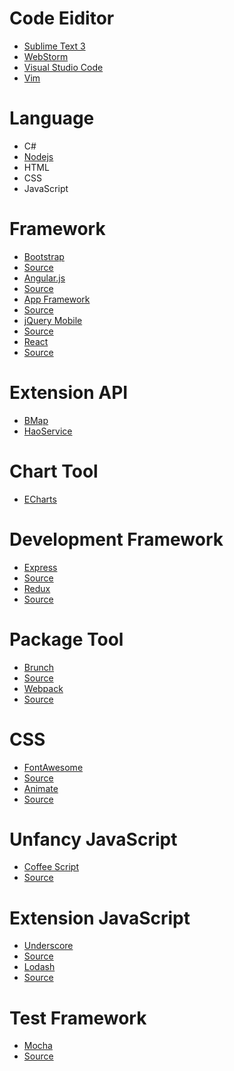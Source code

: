 # Code Eiditor
* [Sublime Text 3](http://www.sublimetext.com/3)  
* [WebStorm](http://www.jetbrains.com/webstorm/)  
* [Visual Studio Code](https://www.visualstudio.com/)  
* [Vim](http://www.vim.org/)  

# Language
* C#
* [Nodejs](https://nodejs.org/en/)  
* HTML
* CSS
* JavaScript

# Framework
* [Bootstrap](http://getbootstrap.com/)
 * [Source](https://github.com/twbs/bootstrap)
* [Angular.js](http://angularjs.org/)
 * [Source](https://github.com/angular/angular.js)
* [App Framework](http://app-framework-software.intel.com/)
 * [Source](https://github.com/01org/appframework)
* [jQuery Mobile](http://jquerymobile.com/)
 * [Source](https://github.com/jquery/jquery-mobile)
* [React](https://facebook.github.io/react/)
 * [Source](https://github.com/facebook/react)

# Extension API
* [BMap](http://developer.baidu.com/map/)
* [HaoService](http://www.haoservice.com/)

# Chart Tool
* [ECharts](http://echarts.baidu.com/)

# Development Framework
* [Express](http://expressjs.com/)
 * [Source](https://github.com/strongloop/express)
* [Redux](http://redux.js.org/)
 * [Source](https://github.com/rackt/redux)

# Package Tool
* [Brunch](http://brunch.io/)
 * [Source](https://github.com/brunch/brunch)
* [Webpack](https://webpack.github.io/)
 * [Source](https://github.com/webpack/webpack)

# CSS
* [FontAwesome](http://www.fontawesome.io)
 * [Source](https://github.com/FortAwesome/Font-Awesome)
* [Animate](http://daneden.github.io/animate.css/)
 * [Source](https://github.com/daneden/animate.css)

# Unfancy JavaScript
* [Coffee Script](http://coffeescript.org/)
 * [Source](https://github.com/jashkenas/coffeescript) 

# Extension JavaScript
* [Underscore](http://underscorejs.org/)
 * [Source](https://github.com/jashkenas/underscore)
* [Lodash](https://lodash.com/)
 * [Source](https://github.com/lodash/lodash)

# Test Framework
* [Mocha](http://mochajs.org/)
 * [Source](https://github.com/mochajs/mocha)
